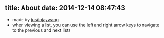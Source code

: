 title: About
date: 2014-12-14 08:47:43
---

- made by [justinjaywang](http://justinjaywang.com)
- when viewing a list, you can use the left and right arrow keys to navigate to the previous and next lists
